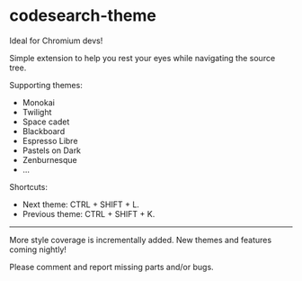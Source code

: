 codesearch-theme
================

Ideal for Chromium devs!

Simple extension to help you rest your eyes while navigating the source tree.

Supporting themes:
- Monokai
- Twilight
- Space cadet
- Blackboard
- Espresso Libre
- Pastels on Dark
- Zenburnesque
- ...

Shortcuts:
- Next theme: CTRL + SHIFT + L.
- Previous theme: CTRL + SHIFT + K.

---

More style coverage is incrementally added.
New themes and features coming nightly!

Please comment and report missing parts and/or bugs.
